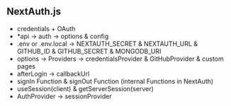 <!-- create Modal -->
## NextAuth.js

* credentials + OAuth
* *api -> auth -> options & config
* .env or .env.local -> NEXTAUTH_SECRET & NEXTAUTH_URL & GITHUB_ID & GITHUB_SECRET & MONGODB_URI 
* options -> Providers -> credentialsProvider & GitHubProvider & custom pages
* afterLogin -> callbackUrl 
* signIn Function & signOut Function (internal Functions in NextAuth)
* useSession(client)  & getServerSession(server)
* AuthProvider -> sessionProvider

